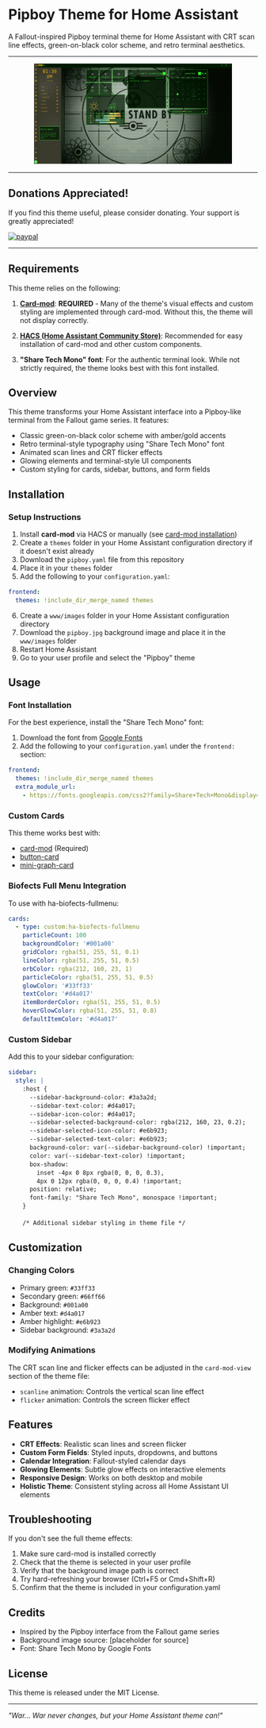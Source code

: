 # Pipboy Theme for Home Assistant

A Fallout-inspired Pipboy terminal theme for Home Assistant with CRT scan line effects, green-on-black color scheme, and retro terminal aesthetics.

---

<p align="center">
  <img src="images/pipboy-example.png" alt="Pipboy UI Theme" width="400"/>
</p>

---

## Donations Appreciated!
If you find this theme useful, please consider donating. Your support is greatly appreciated!

[![paypal](https://www.paypalobjects.com/en_US/i/btn/btn_donateCC_LG.gif)](https://www.paypal.com/cgi-bin/webscr?cmd=_s-xclick&hosted_button_id=TWRQVYJWC77E6)

---

## Requirements

This theme relies on the following:

1. **[Card-mod](https://github.com/thomasloven/lovelace-card-mod)**: **REQUIRED** - Many of the theme's visual effects and custom styling are implemented through card-mod. Without this, the theme will not display correctly.

2. **[HACS (Home Assistant Community Store)](https://hacs.xyz/)**: Recommended for easy installation of card-mod and other custom components.

3. **"Share Tech Mono" font**: For the authentic terminal look. While not strictly required, the theme looks best with this font installed.

## Overview

This theme transforms your Home Assistant interface into a Pipboy-like terminal from the Fallout game series. It features:

- Classic green-on-black color scheme with amber/gold accents
- Retro terminal-style typography using "Share Tech Mono" font
- Animated scan lines and CRT flicker effects
- Glowing elements and terminal-style UI components
- Custom styling for cards, sidebar, buttons, and form fields

## Installation

### Setup Instructions

1. Install **card-mod** via HACS or manually (see [card-mod installation](https://github.com/thomasloven/lovelace-card-mod#installation))
2. Create a `themes` folder in your Home Assistant configuration directory if it doesn't exist already
3. Download the `pipboy.yaml` file from this repository
4. Place it in your `themes` folder
5. Add the following to your `configuration.yaml`:

```yaml
frontend:
  themes: !include_dir_merge_named themes
```

6. Create a `www/images` folder in your Home Assistant configuration directory
7. Download the `pipboy.jpg` background image and place it in the `www/images` folder
8. Restart Home Assistant
9. Go to your user profile and select the "Pipboy" theme

## Usage

### Font Installation

For the best experience, install the "Share Tech Mono" font:

1. Download the font from [Google Fonts](https://fonts.google.com/specimen/Share+Tech+Mono)
2. Add the following to your `configuration.yaml` under the `frontend:` section:

```yaml
frontend:
  themes: !include_dir_merge_named themes
  extra_module_url:
    - https://fonts.googleapis.com/css2?family=Share+Tech+Mono&display=swap
```

### Custom Cards

This theme works best with:

- [card-mod](https://github.com/thomasloven/lovelace-card-mod) (Required)
- [button-card](https://github.com/custom-cards/button-card)
- [mini-graph-card](https://github.com/kalkih/mini-graph-card)

### Biofects Full Menu Integration

To use with ha-biofects-fullmenu:

```yaml
cards:
  - type: custom:ha-biofects-fullmenu
    particleCount: 100
    backgroundColor: '#001a00'
    gridColor: rgba(51, 255, 51, 0.1)
    lineColor: rgba(51, 255, 51, 0.5)
    orbColor: rgba(212, 160, 23, 1)
    particleColor: rgba(51, 255, 51, 0.5)
    glowColor: '#33ff33'
    textColor: '#d4a017'
    itemBorderColor: rgba(51, 255, 51, 0.5)
    hoverGlowColor: rgba(51, 255, 51, 0.8)
    defaultItemColor: '#d4a017'
```

### Custom Sidebar

Add this to your sidebar configuration:

```yaml
sidebar:
  style: |
    :host {
      --sidebar-background-color: #3a3a2d;
      --sidebar-text-color: #d4a017;
      --sidebar-icon-color: #d4a017;
      --sidebar-selected-background-color: rgba(212, 160, 23, 0.2);
      --sidebar-selected-icon-color: #e6b923;
      --sidebar-selected-text-color: #e6b923;
      background-color: var(--sidebar-background-color) !important;
      color: var(--sidebar-text-color) !important;
      box-shadow: 
        inset -4px 0 8px rgba(0, 0, 0, 0.3),
        4px 0 12px rgba(0, 0, 0, 0.4) !important;
      position: relative;
      font-family: "Share Tech Mono", monospace !important;
    }
    
    /* Additional sidebar styling in theme file */
```

## Customization

### Changing Colors

- Primary green: `#33ff33`
- Secondary green: `#66ff66`
- Background: `#001a00`
- Amber text: `#d4a017`
- Amber highlight: `#e6b923`
- Sidebar background: `#3a3a2d`

### Modifying Animations

The CRT scan line and flicker effects can be adjusted in the `card-mod-view` section of the theme file:

- `scanline` animation: Controls the vertical scan line effect
- `flicker` animation: Controls the screen flicker effect

## Features

- **CRT Effects**: Realistic scan lines and screen flicker
- **Custom Form Fields**: Styled inputs, dropdowns, and buttons
- **Calendar Integration**: Fallout-styled calendar days
- **Glowing Elements**: Subtle glow effects on interactive elements
- **Responsive Design**: Works on both desktop and mobile
- **Holistic Theme**: Consistent styling across all Home Assistant UI elements

## Troubleshooting

If you don't see the full theme effects:

1. Make sure card-mod is installed correctly
2. Check that the theme is selected in your user profile
3. Verify that the background image path is correct
4. Try hard-refreshing your browser (Ctrl+F5 or Cmd+Shift+R)
5. Confirm that the theme is included in your configuration.yaml

## Credits

- Inspired by the Pipboy interface from the Fallout game series
- Background image source: [placeholder for source]
- Font: Share Tech Mono by Google Fonts

## License

This theme is released under the MIT License.

---

*"War... War never changes, but your Home Assistant theme can!"*
